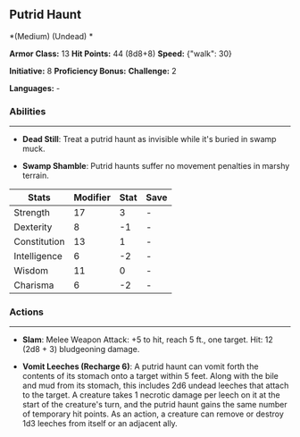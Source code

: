 ## Putrid Haunt
*(Medium) (Undead) *

**Armor Class:** 13
**Hit Points:** 44 (8d8+8)
**Speed:** {"walk": 30}

**Initiative:** 8
**Proficiency Bonus:**
**Challenge:** 2

**Languages:** -

### Abilities
 --- 
- **Dead Still**: Treat a putrid haunt as invisible while it's buried in swamp muck.

- **Swamp Shamble**: Putrid haunts suffer no movement penalties in marshy terrain.



| Stats | Modifier | Stat | Save
| ---- | ---- | ---- | ---- |
| Strength | 17 | 3 | - |
| Dexterity | 8 | -1 | - |
| Constitution | 13 | 1 | - |
| Intelligence | 6 | -2 | - |
| Wisdom | 11 | 0 | - |
| Charisma | 6 | -2 | - |

### Actions
 --- 
- **Slam**: Melee Weapon Attack: +5 to hit, reach 5 ft., one target. Hit: 12 (2d8 + 3) bludgeoning damage.

- **Vomit Leeches (Recharge 6)**: A putrid haunt can vomit forth the contents of its stomach onto a target within 5 feet. Along with the bile and mud from its stomach, this includes 2d6 undead leeches that attach to the target. A creature takes 1 necrotic damage per leech on it at the start of the creature's turn, and the putrid haunt gains the same number of temporary hit points. As an action, a creature can remove or destroy 1d3 leeches from itself or an adjacent ally.

